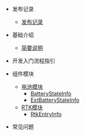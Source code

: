- 发布记录 
	- [发布记录](note/发布记录.md) 

- 基础介绍
	- [简要说明](base/SDK简要说明.md)

- 开发入门流程指引

- 组件模块  
  	- [电池模块](component/BatteryManager.md)
  		- [BatteryStateInfo](component/BatteryStateInfo.md)
  		- [ExtBatteryStateInfo](component/ExtBatteryStateInfo.md)
	- [RTK模块](component/RTKManager.md)  
		- [RtkEntryInfo](component/RtkEntryInfo.md)

- 常见问题


